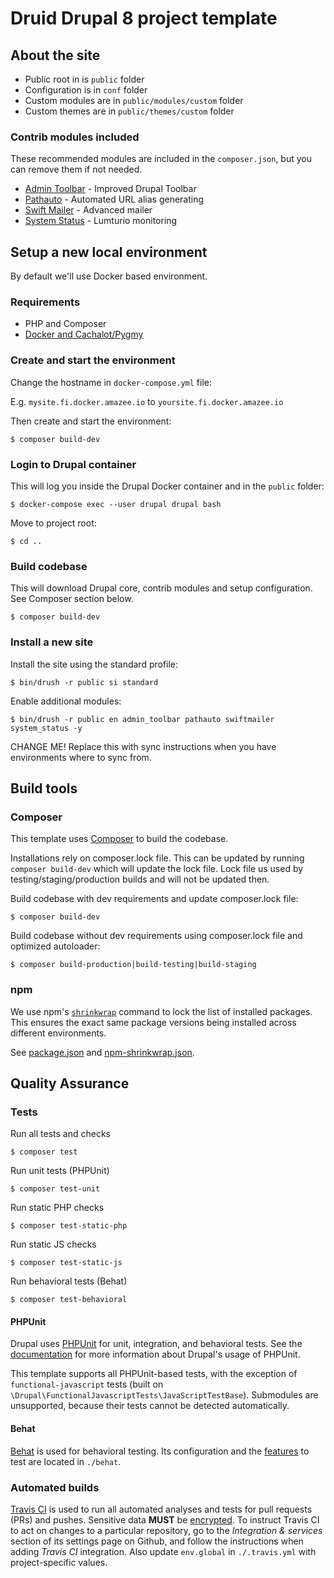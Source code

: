 # Druid Drupal 8 project template

## About the site

- Public root in is `public` folder
- Configuration is in `conf` folder
- Custom modules are in `public/modules/custom` folder
- Custom themes are in `public/themes/custom` folder

### Contrib modules included

These recommended modules are included in the `composer.json`, but you can remove them if not needed.

- [Admin Toolbar](https://www.drupal.org/project/admin_toolbar) - Improved Drupal Toolbar
- [Pathauto](https://www.drupal.org/project/pathauto) - Automated URL alias generating
- [Swift Mailer](https://www.drupal.org/project/swiftmailer) - Advanced mailer
- [System Status](https://www.drupal.org/project/system_status) - Lumturio monitoring

## Setup a new local environment

By default we'll use Docker based environment.

### Requirements

- PHP and Composer
- [Docker and Cachalot/Pygmy](https://github.com/druidfi/guidelines/blob/master/docs/local_dev_env.md)

### Create and start the environment

Change the hostname in `docker-compose.yml` file:

E.g. `mysite.fi.docker.amazee.io` to `yoursite.fi.docker.amazee.io`

Then create and start the environment:

```
$ composer build-dev
```

### Login to Drupal container

This will log you inside the Drupal Docker container and in the `public` folder:

```
$ docker-compose exec --user drupal drupal bash
```

Move to project root:

```
$ cd ..
```

### Build codebase

This will download Drupal core, contrib modules and setup configuration. See Composer section below.

```
$ composer build-dev
```

### Install a new site

Install the site using the standard profile:

```
$ bin/drush -r public si standard
```

Enable additional modules:

```
$ bin/drush -r public en admin_toolbar pathauto swiftmailer system_status -y
```

CHANGE ME! Replace this with sync instructions when you have environments where to sync from.

## Build tools

### Composer

This template uses [Composer](https://getcomposer.org) to build the codebase.

Installations rely on composer.lock file. This can be updated by running `composer build-dev` which will update the
lock file. Lock file us used by testing/staging/production builds and will not be updated then.

Build codebase with dev requirements and update composer.lock file:

```
$ composer build-dev
```

Build codebase without dev requirements using composer.lock file and optimized autoloader:

```
$ composer build-production|build-testing|build-staging
```

### npm

We use npm's [`shrinkwrap`](https://docs.npmjs.com/cli/shrinkwrap) command to lock the list of installed packages. This 
ensures the exact same package versions being installed across different environments. 

See [package.json](package.json) and [npm-shrinkwrap.json](npm-shrinkwrap.json).

## Quality Assurance

### Tests

Run all tests and checks

```
$ composer test
```

Run unit tests (PHPUnit)

```
$ composer test-unit
```

Run static PHP checks

```
$ composer test-static-php
```

Run static JS checks

```
$ composer test-static-js
```

Run behavioral tests (Behat)

```
$ composer test-behavioral
```

#### PHPUnit

Drupal uses [PHPUnit](https://phpunit.de) for unit, integration, and behavioral tests. See the
[documentation](Drupal\FunctionalJavascriptTests) for more information about Drupal's usage of PHPUnit.

This template supports all PHPUnit-based tests, with the exception of `functional-javascript` tests (built on
`\Drupal\FunctionalJavascriptTests\JavaScriptTestBase`). Submodules are unsupported, because their tests cannot be
detected automatically.

#### Behat

[Behat](http://behat.org/) is used for behavioral testing. Its
configuration and the 
[features](http://docs.behat.org/en/latest/user_guide/features_scenarios.html)
to test are located in `./behat`.

### Automated builds

[Travis CI](http://travis-ci.com/) is used to run all automated analyses and tests for pull requests (PRs) and pushes.
Sensitive data **MUST** be [encrypted](https://docs.travis-ci.com/user/encrypting-files/). To instruct Travis CI to act on
changes to a particular repository, go to the *Integration & services* section of its settings page on Github, and
follow the instructions when adding *Travis CI* integration. Also update `env.global` in `./.travis.yml` with
project-specific values.

